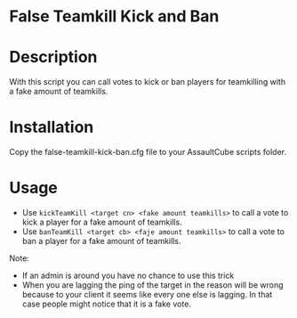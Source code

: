 # False Teamkill Kick and Ban

# Description
With this script you can call votes to kick or ban players for teamkilling with a fake amount of teamkills.

# Installation
Copy the false-teamkill-kick-ban.cfg file to your AssaultCube scripts folder.

# Usage

* Use ````kickTeamKill <target cn> <fake amount teamkills>```` to call a vote to kick a player for a fake amount of teamkills.
* Use ````banTeamKill <target cb> <faje amount teamkills>```` to call a vote to ban a player for a fake amount of teamkills.

Note:

* If an admin is around you have no chance to use this trick
* When you are lagging the ping of the target in the reason will be wrong because to your client it seems like every one else is lagging. In that case people might notice that it is a fake vote.

